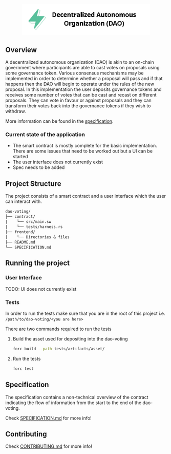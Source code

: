 <p align="center">
    <picture>
        <source media="(prefers-color-scheme: dark)" srcset=".docs/dao-logo-dark-theme.png">
        <img alt="multisig logo" width="400px" src=".docs/dao-logo-light-theme.png">
    </picture>
</p>

## Overview

A decentralized autonomous organization (DAO) is akin to an on-chain government where participants are able to cast votes on proposals using some governance token. Various consensus mechanisms may be implemented in order to determine whether a proposal will pass and if that happens then the DAO will begin to operate under the rules of the new proposal. In this implementation the user deposits governance tokens and receives some number of votes that can be cast and recast on different proposals. They can vote in favour or against proposals and they can transform their votes back into the governance tokens if they wish to withdraw.

More information can be found in the [specification](./SPECIFICATION.md).

### Current state of the application

- The smart contract is mostly complete for the basic implementation. There are some issues that need to be worked out but a UI can be started
- The user interface does not currently exist
- Spec needs to be added

## Project Structure

The project consists of a smart contract and a user interface which the user can interact with.

<!--Only show most important files e.g. script to run, build etc.-->

```
dao-voting/
├── contract/
|    └── src/main.sw
|    └── tests/harness.rs
├── frontend/
|    └── Directories & files
├── README.md
└── SPECIFICATION.md
```

## Running the project

### User Interface

TODO: UI does not currently exist

### Tests

In order to run the tests make sure that you are in the root of this project i.e. `/path/to/dao-voting/<you are here>`

There are two commands required to run the tests

1. Build the asset used for depositing into the dao-voting
   
   ```bash
   forc build --path tests/artifacts/asset/
   ```

2. Run the tests

   ```bash
   forc test
   ```

## Specification

The specification contains a non-technical overview of the contract indicating the flow of information from the start to the end of the dao-voting.

Check [SPECIFICATION.md](./SPECIFICATION.md) for more info!

## Contributing

Check [CONTRIBUTING.md](../CONTRIBUTING.md) for more info!
